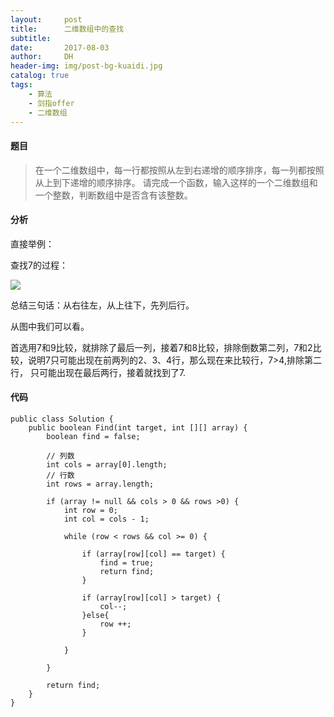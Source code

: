 ```yaml
---
layout:     post
title:      二维数组中的查找
subtitle:   
date:       2017-08-03
author:     DH
header-img: img/post-bg-kuaidi.jpg 
catalog: true
tags:
    - 算法
    - 剑指offer
    - 二维数组
---
```

#### 题目

>在一个二维数组中，每一行都按照从左到右递增的顺序排序，每一列都按照从上到下递增的顺序排序。
请完成一个函数，输入这样的一个二维数组和一个整数，判断数组中是否含有该整数。


#### 分析

直接举例：

查找7的过程：

![](https://ws3.sinaimg.cn/large/006tKfTcgy1fi6xcppv4yj30t60ncqh0.jpg)

总结三句话：从右往左，从上往下，先列后行。

从图中我们可以看。

首选用7和9比较，就排除了最后一列，接着7和8比较，排除倒数第二列，7和2比较，说明7只可能出现在前两列的2、3、4行，那么现在来比较行，7>4,排除第二行，
只可能出现在最后两行，接着就找到了7.


#### 代码

```
public class Solution {
    public boolean Find(int target, int [][] array) {
		boolean find = false;
		
		// 列数
		int cols = array[0].length;
		// 行数
		int rows = array.length;
		
		if (array != null && cols > 0 && rows >0) {
			int row = 0;
			int col = cols - 1;
			
			while (row < rows && col >= 0) {
				
				if (array[row][col] == target) {
					find = true;
					return find;
				}
				
				if (array[row][col] > target) {
					col--;
				}else{
					row ++;
				}
				
			}
			
		}
		
		return find;
    }
}	

```
